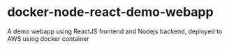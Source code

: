 # docker-node-react-demo-webapp
A demo webapp using ReactJS frontend and Nodejs backend, deployed to AWS using docker container
